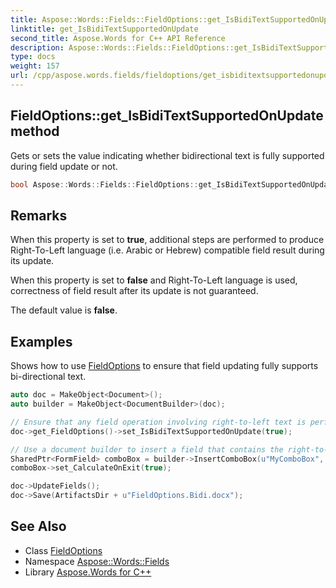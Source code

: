 ```yaml
---
title: Aspose::Words::Fields::FieldOptions::get_IsBidiTextSupportedOnUpdate method
linktitle: get_IsBidiTextSupportedOnUpdate
second_title: Aspose.Words for C++ API Reference
description: Aspose::Words::Fields::FieldOptions::get_IsBidiTextSupportedOnUpdate method. Gets or sets the value indicating whether bidirectional text is fully supported during field update or not in C++.
type: docs
weight: 157
url: /cpp/aspose.words.fields/fieldoptions/get_isbiditextsupportedonupdate/
---
```

## FieldOptions::get_IsBidiTextSupportedOnUpdate method


Gets or sets the value indicating whether bidirectional text is fully supported during field update or not.

```cpp
bool Aspose::Words::Fields::FieldOptions::get_IsBidiTextSupportedOnUpdate() const
```

## Remarks


When this property is set to **true**, additional steps are performed to produce Right-To-Left language (i.e. Arabic or Hebrew) compatible field result during its update.

When this property is set to **false** and Right-To-Left language is used, correctness of field result after its update is not guaranteed.

The default value is **false**.

## Examples



Shows how to use [FieldOptions](../) to ensure that field updating fully supports bi-directional text. 
```cpp
auto doc = MakeObject<Document>();
auto builder = MakeObject<DocumentBuilder>(doc);

// Ensure that any field operation involving right-to-left text is performs as expected.
doc->get_FieldOptions()->set_IsBidiTextSupportedOnUpdate(true);

// Use a document builder to insert a field that contains the right-to-left text.
SharedPtr<FormField> comboBox = builder->InsertComboBox(u"MyComboBox", MakeArray<String>({u"עֶשְׂרִים", u"שְׁלוֹשִׁים", u"אַרְבָּעִים", u"חֲמִשִּׁים", u"שִׁשִּׁים"}), 0);
comboBox->set_CalculateOnExit(true);

doc->UpdateFields();
doc->Save(ArtifactsDir + u"FieldOptions.Bidi.docx");
```

## See Also

* Class [FieldOptions](../)
* Namespace [Aspose::Words::Fields](../../)
* Library [Aspose.Words for C++](../../../)
